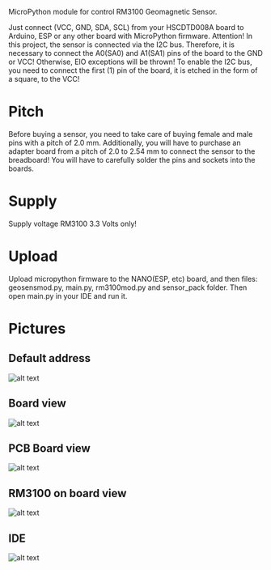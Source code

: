 MicroPython module for control RM3100 Geomagnetic Sensor.

Just connect (VCC, GND, SDA, SCL) from your HSCDTD008A board to Arduino, ESP or any other board with MicroPython firmware.
Attention! In this project, the sensor is connected via the I2C bus. Therefore, it is necessary to connect the A0(SA0) and A1(SA1) pins of the board to the GND or VCC! Otherwise, EIO exceptions will be thrown!
To enable the I2C bus, you need to connect the first (1) pin of the board, it is etched in the form of a square, to the VCC!

# Pitch
Before buying a sensor, you need to take care of buying female and male pins with a pitch of 2.0 mm. Additionally, you will have to purchase an adapter board from a pitch of 2.0 to 2.54 mm to connect the sensor to the breadboard!
You will have to carefully solder the pins and sockets into the boards.

# Supply
Supply voltage RM3100 3.3 Volts only!

# Upload
Upload micropython firmware to the NANO(ESP, etc) board, and then files: geosensmod.py, main.py, rm3100mod.py and sensor_pack folder. 
Then open main.py in your IDE and run it.

# Pictures
## Default address
![alt text](https://github.com/octaprog7/GeomagneticSensor/blob/master/default_address.png)
## Board view
![alt text](https://github.com/octaprog7/GeomagneticSensor/blob/master/main_view.png)
## PCB Board view
![alt text](https://github.com/octaprog7/GeomagneticSensor/blob/master/pcb_view)
## RM3100 on board view
![alt text](https://github.com/octaprog7/RM3100/blob/master/pic/rm3100_on_bb.jpg)
## IDE
![alt text](https://github.com/octaprog7/GeomagneticSensor/blob/master/ide_3100.png)
